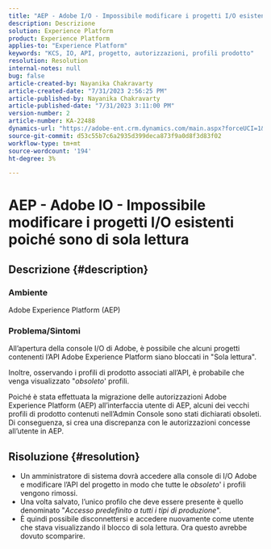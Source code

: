 ```yaml
---
title: "AEP - Adobe I/O - Impossibile modificare i progetti I/O esistenti perché sono di sola lettura"
description: Descrizione
solution: Experience Platform
product: Experience Platform
applies-to: "Experience Platform"
keywords: "KCS, IO, API, progetto, autorizzazioni, profili prodotto"
resolution: Resolution
internal-notes: null
bug: false
article-created-by: Nayanika Chakravarty
article-created-date: "7/31/2023 2:56:25 PM"
article-published-by: Nayanika Chakravarty
article-published-date: "7/31/2023 3:11:00 PM"
version-number: 2
article-number: KA-22488
dynamics-url: "https://adobe-ent.crm.dynamics.com/main.aspx?forceUCI=1&pagetype=entityrecord&etn=knowledgearticle&id=660dce67-b22f-ee11-bdf3-6045bd006149"
source-git-commit: d53c55b7c6a2935d399deca873f9a0d8f3d83f02
workflow-type: tm+mt
source-wordcount: '194'
ht-degree: 3%

---
```


# AEP - Adobe IO - Impossibile modificare i progetti I/O esistenti poiché sono di sola lettura

## Descrizione {#description}


### Ambiente

Adobe Experience Platform (AEP)

### Problema/Sintomi

All’apertura della console I/O di Adobe, è possibile che alcuni progetti contenenti l’API Adobe Experience Platform siano bloccati in &quot;Sola lettura&quot;.

Inoltre, osservando i profili di prodotto associati all’API, è probabile che venga visualizzato &quot;*obsoleto*&#39; profili.

Poiché è stata effettuata la migrazione delle autorizzazioni Adobe Experience Platform (AEP) all’interfaccia utente di AEP, alcuni dei vecchi profili di prodotto contenuti nell’Admin Console sono stati dichiarati obsoleti. Di conseguenza, si crea una discrepanza con le autorizzazioni concesse all’utente in AEP.


## Risoluzione {#resolution}


- Un amministratore di sistema dovrà accedere alla console di I/O Adobe e modificare l’API del progetto in modo che tutte le *obsoleto*&#39; i profili vengono rimossi.
- Una volta salvato, l’unico profilo che deve essere presente è quello denominato &quot;*Accesso predefinito a tutti i tipi di produzione*&quot;.
- È quindi possibile disconnettersi e accedere nuovamente come utente che stava visualizzando il blocco di sola lettura. Ora questo avrebbe dovuto scomparire.



